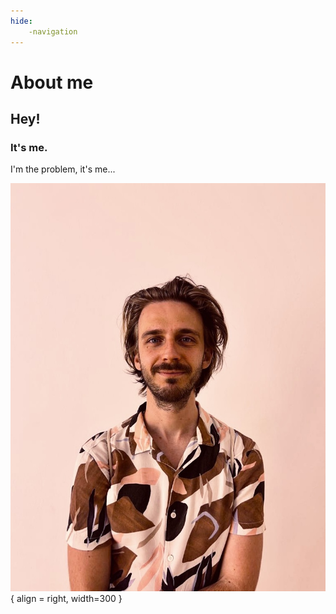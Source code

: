 ```yaml
---
hide:
    -navigation
---
```

# About me

## Hey!

### It's **me**. 

I'm the problem, it's me...

![alt text](assets/images/photo.jpg){ align = right, width=300 }
